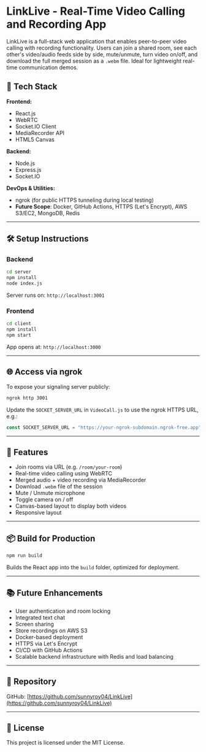 # LinkLive - Real-Time Video Calling and Recording App

LinkLive is a full-stack web application that enables peer-to-peer video calling with recording functionality. Users can join a shared room, see each other's video/audio feeds side by side, mute/unmute, turn video on/off, and download the full merged session as a `.webm` file. Ideal for lightweight real-time communication demos.

## 🔧 Tech Stack

**Frontend:**
- React.js
- WebRTC
- Socket.IO Client
- MediaRecorder API
- HTML5 Canvas

**Backend:**
- Node.js
- Express.js
- Socket.IO

**DevOps & Utilities:**
- ngrok (for public HTTPS tunneling during local testing)  
- **Future Scope**: Docker, GitHub Actions, HTTPS (Let's Encrypt), AWS S3/EC2, MongoDB, Redis

---

## 🛠 Setup Instructions

### Backend

```bash
cd server
npm install
node index.js
```

Server runs on: `http://localhost:3001`

### Frontend

```bash
cd client
npm install
npm start
```

App opens at: `http://localhost:3000`

---

## 🌐 Access via ngrok

To expose your signaling server publicly:

```bash
ngrok http 3001
```

Update the `SOCKET_SERVER_URL` in `VideoCall.js` to use the ngrok HTTPS URL, e.g.:
```js
const SOCKET_SERVER_URL = "https://your-ngrok-subdomain.ngrok-free.app";
```

---

## 🎥 Features

- Join rooms via URL (e.g. `/room/your-room`)
- Real-time video calling using WebRTC
- Merged audio + video recording via MediaRecorder
- Download `.webm` file of the session
- Mute / Unmute microphone
- Toggle camera on / off
- Canvas-based layout to display both videos
- Responsive layout

---

## 📦 Build for Production

```bash
npm run build
```

Builds the React app into the `build` folder, optimized for deployment.

---

## 📚 Future Enhancements

- User authentication and room locking
- Integrated text chat
- Screen sharing
- Store recordings on AWS S3
- Docker-based deployment
- HTTPS via Let's Encrypt
- CI/CD with GitHub Actions
- Scalable backend infrastructure with Redis and load balancing

---

## 📂 Repository

GitHub: [https://github.com/sunnyroy04/LinkLive](https://github.com/sunnyroy04/LinkLive)

---

## 📝 License

This project is licensed under the MIT License.
